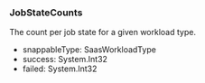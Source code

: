 ### JobStateCounts
The count per job state for a given workload type.

- snappableType: SaasWorkloadType
- success: System.Int32
- failed: System.Int32
